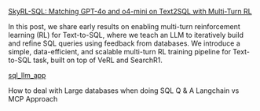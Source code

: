[SkyRL-SQL: Matching GPT-4o and o4-mini on Text2SQL with Multi-Turn RL](https://novasky-ai.notion.site/skyrl-sql)

In this post, we share early results on enabling multi-turn reinforcement learning (RL) for Text-to-SQL, where we teach an LLM to iteratively build and refine SQL queries using feedback from databases. We introduce a simple, data-efficient, and scalable multi-turn RL training pipeline for Text-to-SQL task, built on top of VeRL and SearchR1.

[sql_llm_app](https://github.com/jngk07/databaseQueryUsingLangChain/blob/main/sql_llm_app.py)

How to deal with Large databases when doing SQL Q & A Langchain vs MCP Approach

